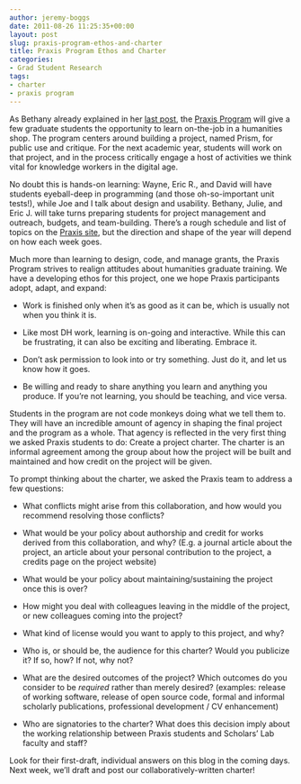 ```yaml
---
author: jeremy-boggs
date: 2011-08-26 11:25:35+00:00
layout: post
slug: praxis-program-ethos-and-charter
title: Praxis Program Ethos and Charter
categories:
- Grad Student Research
tags:
- charter
- praxis program
---
```


As Bethany already explained in her [last post](/2011/08/24/announcing-the-praxis-program/), the [Praxis Program](http://praxis.scholarslab.org) will give a few graduate students the opportunity to learn on-the-job in a humanities shop. The program centers around building a project, named Prism, for public use and critique. For the next academic year, students will work on that project, and in the process critically engage a host of activities we think vital for knowledge workers in the digital age.

No doubt this is hands-on learning: Wayne, Eric R., and David will have students eyeball-deep in programming (and those oh-so-important unit tests!), while Joe and I talk about design and usability. Bethany, Julie, and Eric J. will take turns preparing students for project management and outreach, budgets, and team-building. There’s a rough schedule and list of topics on the [Praxis site](http://praxis.scholarslab.org), but the direction and shape of the year will depend on how each week goes.

Much more than learning to design, code, and manage grants, the Praxis Program strives to realign attitudes about humanities graduate training. We have a developing ethos for this project, one we hope Praxis participants adopt, adapt, and expand:




  * Work is finished only when it’s as good as it can be, which is usually not when you think it is.


  * Like most DH work, learning is on-going and interactive. While this can be frustrating, it can also be exciting and liberating. Embrace it.


  * Don’t ask permission to look into or try something. Just do it, and let us know how it goes.


  * Be willing and ready to share anything you learn and anything you produce. If you’re not learning, you should be teaching, and vice versa.


Students in the program are not code monkeys doing what we tell them to. They will have an incredible amount of agency in shaping the final project and the program as a whole. That agency is reflected in the very first thing we asked Praxis students to do: Create a project charter. The charter is an informal agreement among the group about how the project will be built and maintained and how credit on the project will be given.

To prompt thinking about the charter, we asked the Praxis team to address a few questions:


  * What conflicts might arise from this collaboration, and how would you recommend resolving those conflicts?


  * What would be your policy about authorship and credit for works derived from this collaboration, and why? (E.g. a journal article about the project, an article about your personal contribution to the project, a credits page on the project website)


  * What would be your policy about maintaining/sustaining the project once this is over?


  * How might you deal with colleagues leaving in the middle of the project, or new colleagues coming into the project?


  * What kind of license would you want to apply to this project, and why?


  * Who is, or should be, the audience for this charter? Would you publicize it? If so, how? If not, why not?


  * What are the desired outcomes of the project? Which outcomes do you consider to be _required_ rather than merely desired? (examples: release of working software, release of open source code, formal and informal scholarly publications, professional development / CV enhancement)


  * Who are signatories to the charter? What does this decision imply about the working relationship between Praxis students and Scholars’ Lab faculty and staff?


Look for their first-draft, individual answers on this blog in the coming days. Next week, we’ll draft and post our collaboratively-written charter!
